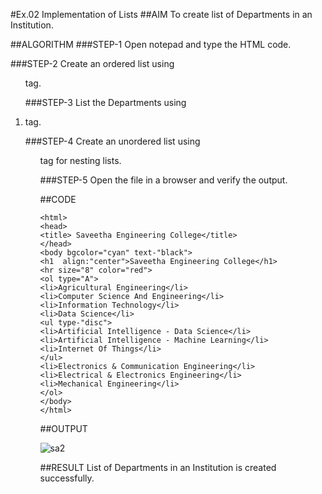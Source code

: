 #Ex.02 Implementation of Lists
##AIM
To create list of Departments in an Institution.

##ALGORITHM
###STEP-1
Open notepad and type the HTML code.

###STEP-2
Create an ordered list using <ol> tag.

###STEP-3
  List the Departments using <li> tag.

###STEP-4
  Create an unordered list using <ul> tag for nesting lists.

###STEP-5
  Open the file in a browser and verify the output.
  
##CODE
  ~~~
<html>
<head>
<title> Saveetha Engineering College</title>
</head>
<body bgcolor="cyan" text-"black">
<h1  align:"center">Saveetha Engineering College</h1>
<hr size="8" color="red">
<ol type="A">
<li>Agricultural Engineering</li>
<li>Computer Science And Engineering</li>
<li>Information Technology</li>
<li>Data Science</li>
<ul type-"disc">
<li>Artificial Intelligence - Data Science</li>
<li>Artificial Intelligence - Machine Learning</li>
<li>Internet Of Things</li>
</ul>
<li>Electronics & Communication Engineering</li>
<li>Electrical & Electronics Engineering</li>
<li>Mechanical Engineering</li>
</ol>
</body>
</html>
~~~
  
##OUTPUT
  
![sa2](https://user-images.githubusercontent.com/127816514/229396865-9aab14bf-f5a9-4ee6-a106-32479ec94784.png)

##RESULT
  List of Departments in an Institution is created successfully.
